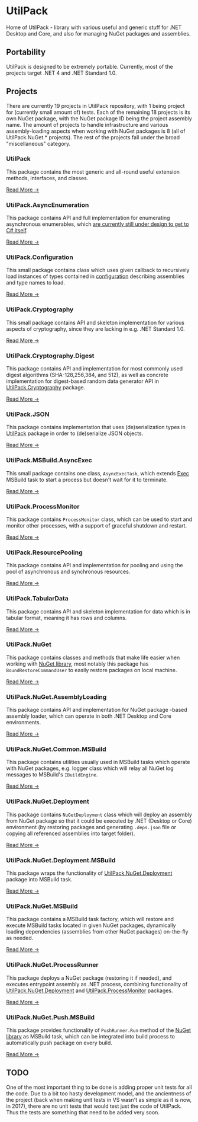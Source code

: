 # UtilPack
Home of UtilPack - library with various useful and generic stuff for .NET Desktop and Core, and also for managing NuGet packages and assemblies.

## Portability
UtilPack is designed to be extremely portable.
Currently, most of the projects target .NET 4 and .NET Standard 1.0.

## Projects
There are currently 19 projects in UtilPack repository, with 1 being project for (currently small amount of) tests.
Each of the remaining 18 projects is its own NuGet package, with the NuGet package ID being the project assembly name.
The amount of projects to handle infrastructure and various assembly-loading aspects when working with NuGet packages is 8 (all of UtilPack.NuGet.* projects).
The rest of the projects fall under the broad "miscellaneous" category.

### UtilPack
This package contains the most generic and all-round useful extension methods, interfaces, and classes.

[Read More ->](./Source/UtilPack)

### UtilPack.AsyncEnumeration
This package contains API and full implementation for enumerating asynchronous enumerables, which [are currently still under design to get to C# itself](https://github.com/dotnet/csharplang/issues/43).

[Read More ->](./Source/UtilPack.AsyncEnumeration)

### UtilPack.Configuration
This small package contains class which uses given callback to recursively load instances of types contained in [configuration](http://www.nuget.org/packages/Microsoft.Extensions.Configuration) describing assemblies and type names to load.

[Read More ->](./Source/UtilPack.Configuration)

### UtilPack.Cryptography
This small package contains API and skeleton implementation for various aspects of cryptography, since they are lacking in e.g. .NET Standard 1.0.

[Read More ->](./Source/UtilPack.Cryptography)

### UtilPack.Cryptography.Digest
This package contains API and implementation for most commonly used digest algorithms (SHA-128,256,384, and 512), as well as concrete implementation for digest-based random data generator API in [UtilPack.Cryptography](./Source/UtilPack.Cryptography) package.

[Read More ->](./Source/UtilPack.Cryptography.Digest)

### UtilPack.JSON
This package contains implementation that uses (de)serialization types in [UtilPack](./Source/UtilPack) package in order to (de)serialize JSON objects.

[Read More ->](./Source/UtilPack.JSON)

### UtilPack.MSBuild.AsyncExec
This small package contains one class, `AsyncExecTask`, which extends [Exec](https://docs.microsoft.com/en-us/visualstudio/msbuild/exec-task) MSBuild task to start a process but doesn't wait for it to terminate.

[Read More ->](./Source/UtilPack.MSBuild.AsyncExec)

### UtilPack.ProcessMonitor
This package contains `ProcessMonitor` class, which can be used to start and monitor other processes, with a support of graceful shutdown and restart.

[Read More ->](./Source/UtilPack.ProcessMonitor)

### UtilPack.ResourcePooling
This package contains API and implementation for pooling and using the pool of asynchronous and synchronous resources.

[Read More ->](./Source/UtilPack.ResourcePooling)

### UtilPack.TabularData
This package contains API and skeleton implementation for data which is in tabular format, meaning it has rows and columns.

[Read More ->](./Source/UtilPack.TabularData)

### UtilPack.NuGet
This package contains classes and methods that make life easier when working with [NuGet library](https://github.com/NuGet/NuGet.Client), most notably this package has `BoundRestoreCommandUser` to easily restore packages on local machine.

[Read More ->](./Source/UtilPack.NuGet)

### UtilPack.NuGet.AssemblyLoading
This package contains API and implementation for NuGet package -based assembly loader, which can operate in both .NET Desktop and Core environments.

[Read More ->](./Source/UtilPack.NuGet.AssemblyLoading)

### UtilPack.NuGet.Common.MSBuild
This package contains utilities usually used in MSBuild tasks which operate with NuGet packages, e.g. logger class which will relay all NuGet log messages to MSBuild's `IBuildEngine`.

[Read More ->](./Source/UtilPack.NuGet.Common.MSBuild)

### UtilPack.NuGet.Deployment
This package contains `NuGetDeployment` class which will deploy an assembly from NuGet package so that it could be executed by .NET (Desktop or Core) environment (by restoring packages and generating `.deps.json` file or copying all referenced assemblies into target folder).

[Read More ->](./Source/UtilPack.NuGet.Deployment)

### UtilPack.NuGet.Deployment.MSBuild
This package wraps the functionality of [UtilPack.NuGet.Deployment](./Source/UtilPack.NuGet.Deployment) package into MSBuild task.

[Read More ->](./Source/UtilPack.NuGet.Deployment.MSBuild)

### UtilPack.NuGet.MSBuild
This package contains a MSBuild task factory, which will restore and execute MSBuild tasks located in given NuGet packages, dynamically loading dependencies (assemblies from other NuGet packages) on-the-fly as needed.

[Read More ->](./Source/UtilPack.NuGet.MSBuild)

### UtilPack.NuGet.ProcessRunner
This package deploys a NuGet package (restoring it if needed), and executes entrypoint assembly as .NET process, combining functionality of [UtilPack.NuGet.Deployment](./Source/UtilPack.NuGet.Deployment) and [UtilPack.ProcessMonitor](./Source/UtilPack.ProcessMonitor) packages.

[Read More ->](./Source/UtilPack.NuGet.ProcessRunner)

### UtilPack.NuGet.Push.MSBuild
This package provides functionality of `PushRunner.Run` method of the [NuGet library](https://github.com/NuGet/NuGet.Client) as MSBuild task, which can be integrated into build process to automatically push package on every build.

[Read More ->](./Source/UtilPack.NuGet.Push.MSBuild)

## TODO
One of the most important thing to be done is adding proper unit tests for all the code.
Due to a bit too hasty development model, and the ancientness of the project (back when making unit tests in VS wasn't as simple as it is now, in 2017), there are no unit tests that would test just the code of UtilPack.
Thus the tests are something that need to be added very soon.